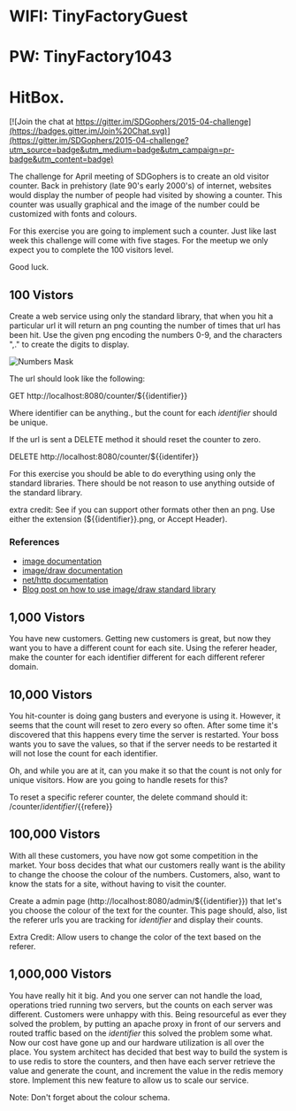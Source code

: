 # WIFI: TinyFactoryGuest
# PW: TinyFactory1043

# HitBox.

[![Join the chat at https://gitter.im/SDGophers/2015-04-challenge](https://badges.gitter.im/Join%20Chat.svg)](https://gitter.im/SDGophers/2015-04-challenge?utm_source=badge&utm_medium=badge&utm_campaign=pr-badge&utm_content=badge)

The challenge for April meeting of SDGophers is to create an old visitor counter.
Back in prehistory (late 90's early 2000's) of internet, websites would display
the number of people had visited by showing a counter. This counter was usually
graphical and the image of the number could be customized with fonts and colours.

For this exercise you are going to implement such a counter. Just like last week
this challenge will come with five stages. For the meetup we only expect you to
complete the 100 visitors level.

Good luck.

## 100 Vistors

Create a web service using only the standard library, that when you hit a particular
url it will return an png counting the number of times that url has been hit. Use
the given png encoding the numbers 0-9, and the characters ",." to create the digits to display.

![Numbers Mask](https://raw.githubusercontent.com/SDGophers/2015-04-challenge/master/images/numbers.png)

The url should look like the following:

GET http://localhost:8080/counter/${{identifier}}

Where identifier can be anything., but the count for each _identifier_ should be
unique.

If the url is sent a DELETE method it should reset the counter to zero.

DELETE http://localhost:8080/counter/${{identifer}}


For this exercise you should be able to do everything using only the standard 
libraries. There should be not reason to use anything outside of the standard
library.

extra credit: See if you can support other formats other then an png. 
Use either the extension (${{identifier}}.png, or Accept Header).

### References
* [image documentation](http://godoc.org/image)
* [image/draw documentation](http://godoc.org/iamge/draw)
* [net/http documentation](http://godoc.org/net/http)
* [Blog post on how to use image/draw standard library](http://blog.golang.org/go-imagedraw-package)


## 1,000 Vistors

You have new customers. Getting new customers is great, but now they want you to
have a different count for each site. Using the referer header, make the counter
for each identifier different for each different referer domain.



## 10,000 Vistors

You hit-counter is doing gang busters and everyone is using it. However, it seems
that the count will reset to zero every so often. After some time it's discovered
that this happens every time the server is restarted. Your boss wants you to save
the values, so that if the server needs to be restarted it will not lose the count
for each identifier.

Oh, and while you are at it, can you make it so that the count is not only for 
unique visitors. How are you going to handle resets for this? 

To reset a specific referer counter, the delete command should it:
/counter/${{identifier}}/${{refere}}



## 100,000 Vistors

With all these customers, you have now got some competition in the market. Your 
boss decides that what our customers really want is the ability to change the choose
the colour of the numbers. Customers, also, want to know the stats for a site, without
having to visit the counter. 

Create a admin page (http://localhost:8080/admin/${{identifier}}) that let's you
choose the colour of the text for the counter. This page should, also, list the referer
urls you are tracking for _identifier_ and display their counts. 

Extra Credit: Allow users to change the color of the text based on the referer.


## 1,000,000 Vistors

You have really hit it big. And you one server can not handle the load, operations 
tried running two servers, but the counts on each server was different. Customers
were unhappy with this. Being resourceful as ever they solved the problem, by 
putting an apache proxy in front of our servers and routed traffic based on the _identifier_
this solved the problem some what. Now our cost have gone up and our hardware utilization 
is all over the place. You system architect has decided that best way to build the system
is to use redis to store the counters, and then have each server retrieve the value and 
generate the count, and increment the value in the redis memory store. Implement
this new feature to allow us to scale our service.

Note: Don't forget about the colour schema.
